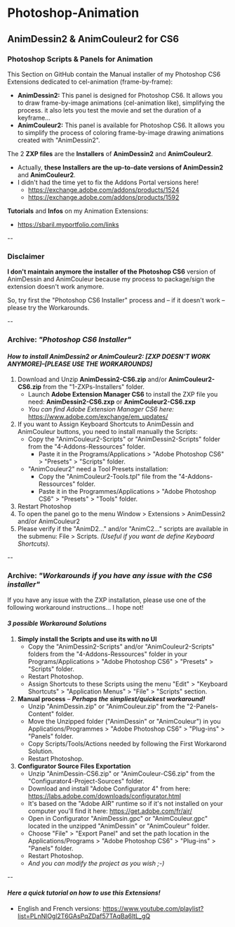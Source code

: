 # Photoshop-Animation
## AnimDessin2 & AnimCouleur2 for CS6


### Photoshop Scripts & Panels for Animation
This Section on GitHub contain the Manual installer of my Photoshop CS6 Extensions dedicated to cel-animation (frame-by-frame):
* **AnimDessin2:** This panel is designed for Photoshop CS6. It allows you to draw frame-by-image animations (cel-animation like), simplifying the process. it also lets you test the movie and set the duration of a keyframe…
* **AnimCouleur2:** This panel is available for Photoshop CS6. It allows you to simplify the process of coloring frame-by-image drawing animations created with "AnimDessin2".

The 2 **ZXP files** are the **Installers** of **AnimDessin2** and **AnimCouleur2**.
* Actually, **these Installers are the up-to-date versions of AnimDessin2** and **AnimCouleur2**.
* I didn't had the time yet to fix the Addons Portal versions here!
	* https://exchange.adobe.com/addons/products/1524
	* https://exchange.adobe.com/addons/products/1592

**Tutorials** and **Infos** on my Animation Extensions: 
* https://sbaril.myportfolio.com/links

--

### Disclaimer
**I don't maintain anymore the installer of the Photoshop CS6** version of AnimDessin and AnimCouleur because my process to package/sign the extension doesn't work anymore.

So, try first the "Photoshop CS6 Installer" process and – if it doesn't work – please try the Workarounds.

--

### Archive: *"Photoshop CS6 Installer"* 
#### *How to install AnimDessin2 or AnimCouleur2: [ZXP DOESN'T WORK ANYMORE]–[PLEASE USE THE WORKAROUNDS]*
1. Download and Unzip **AnimDessin2-CS6.zip** and/or **AnimCouleur2-CS6.zip** from the "1-ZXPs-Installers" folder.
	* Launch **Adobe Extension Manager CS6** to install the ZXP file you need: **AnimDessin2-CS6.zxp** or **AnimCouleur2-CS6.zxp**
	* *You can find Adobe Extension Manager CS6 here:* https://www.adobe.com/exchange/em_updates/
2. If you want to Assign Keyboard Shortcuts to AnimDessin and AnimCouleur buttons, you need to install manually the Scripts:
	* Copy the "AnimCouleur2-Scripts" or "AnimDessin2-Scripts" folder from the "4-Addons-Ressources" folder.
		* Paste it in the Programs/Applications > "Adobe Photoshop CS6" > "Presets" > "Scripts" folder.
	* "AnimCouleur2" need a Tool Presets installation:
		* Copy the "AnimCouleur2-Tools.tpl" file from the "4-Addons-Ressources" folder.
		* Paste it in the Programmes/Applications > "Adobe Photoshop CS6" > "Presets" > "Tools" folder.
3. Restart Photoshop 
4. To open the panel go to the menu Window > Extensions > AnimDessin2 and/or AnimCouleur2 
5. Please verify if the "AnimD2…" and/or "AnimC2…" scripts are available in the submenu: File > Scripts. *(Useful if you want de define Keyboard Shortcuts).* 


--

### Archive: *"Workarounds if you have any issue with the CS6 installer"*
If you have any issue with the ZXP installation, please use one of the following workaround instructions… I hope not!

#### *3 possible Workaround Solutions*
1. **Simply install the Scripts and use its with no UI**
	* Copy the "AnimDessin2-Scripts" and/or "AnimCouleur2-Scripts" folders from the "4-Addons-Ressources" folder in your Programs/Applications > "Adobe Photoshop CS6" > "Presets" > "Scripts" folder.
	* Restart Photoshop.
	* Assign Shortcuts to these Scripts using the menu "Edit" > "Keyboard Shortcuts" > "Application Menus" > "File" > "Scripts" section.
2. **Manual process** – ***Perhaps the simpliest/quickest workaround!***
	* Unzip "AnimDessin.zip" or "AnimCouleur.zip" from the "2-Panels-Content" folder.
	* Move the Unzipped folder ("AnimDessin" or "AnimCouleur") in you Applications/Programmes > "Adobe Photoshop CS6" > "Plug-ins" > "Panels" folder.
	* Copy Scripts/Tools/Actions needed by following the First Workarond Solution.
	* Restart Photoshop.
3. **Configurator Source Files Exportation**
	* Unzip "AnimDessin-CS6.zip" or "AnimCouleur-CS6.zip" from the "Configurator4-Project-Sources" folder.
	* Download and install "Adobe Configurator 4" from here: https://labs.adobe.com/downloads/configurator.html
	* It's based on the "Adobe AIR" runtime so if it's not installed on your computer you'll find it here: https://get.adobe.com/fr/air/
	* Open in Configurator "AnimDessin.gpc" or "AnimCouleur.gpc" located in the unzipped "AnimDessin" or "AnimCouleur" folder. 
	* Choose "File" > "Export Panel" and set the path location in the Applications/Programs > "Adobe Photoshop CS6" > "Plug-ins" > "Panels" folder.
	* Restart Photoshop.
	* *And you can modify the project as you wish ;-)*

--
		
#### *Here a quick tutorial on how to use this Extensions!*
* English and French versions: https://www.youtube.com/playlist?list=PLnNlOgl2T6GAsPqZDaf57TAqBa6ltL_gQ



